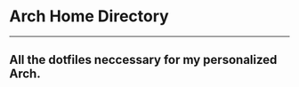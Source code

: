 # Arch Home Directory
 -----------------------------------
## All the dotfiles neccessary for my personalized Arch.
